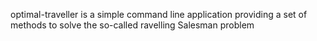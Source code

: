 optimal-traveller is a simple command line application providing a set of methods to solve the so-called ravelling Salesman problem
